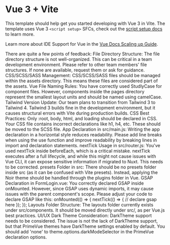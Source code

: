# Vue 3 + Vite

This template should help get you started developing with Vue 3 in Vite. The template uses Vue 3 `<script setup>` SFCs, check out the [script setup docs](https://v3.vuejs.org/api/sfc-script-setup.html#sfc-script-setup) to learn more.

Learn more about IDE Support for Vue in the [Vue Docs Scaling up Guide](https://vuejs.org/guide/scaling-up/tooling.html#ide-support).




There are quite a few points of feedback:
File Directory Structure: The file directory structure is not well-organized. This can be critical in a team development environment. Please refer to other team members' file structures. If none are available, request them or ask for guidance.
CSS/SCSS/SASS Management: CSS/SCSS/SASS files should be managed within the assets directory. This means these files are considered part of the assets.
Vue File Naming Rules: You have correctly used StudlyCase for component files. However, components inside the pages directory represent the smallest layout units and should be named using camelCase.
Tailwind Version Update:
Our team plans to transition from Tailwind 3 to Tailwind 4.
Tailwind 3 builds fine in the development environment, but it causes structural errors with Vite during production builds.
CSS Best Practices: Only :root, body, html, and loading should be declared in CSS. Your CSS file contains incorrect declarations like h1, h4, etc. These should be moved to the SCSS file.
App Declaration in src/main.js: Writing the app declaration in a horizontal style reduces readability. Please add line breaks when using the use function and improve readability by breaking lines in import and declaration statements.
nextTick Usage in src/router.js: You've used nextTick inside beforeEach, which is a critical mistake. nextTick executes after a full lifecycle, and while this might not cause issues with Vue CLI, it can expose sensitive information if migrated to Nuxt. This needs to be corrected.
presets Folder in src: There should be no presets folder inside src (as it can be confused with Vite presets). Instead, applying the Noir theme should be handled through the plugins folder in Vue.
GSAP Declaration in FormLogin.vue: You correctly declared GSAP inside onMounted. However, since GSAP uses dynamic imports, it may cause issues with the parent component's scope. Please adjust your code to declare GSAP like this:
onMounted(() => {
  nextTick(() => {
    // declare gsap here
  });
});
Layouts Folder Structure: The layouts folder currently exists under src/components. It should be moved directly under src/, as per Vue.js best practices.
UI/UX Dark Theme Consideration: DarkTheme support needs to be considered. The issue is not the lack of DarkTheme support, but that PrimeVue themes have DarkTheme settings enabled by default. You should add 'none' to theme.options.darkModeSelector in the PrimeVue declaration options.